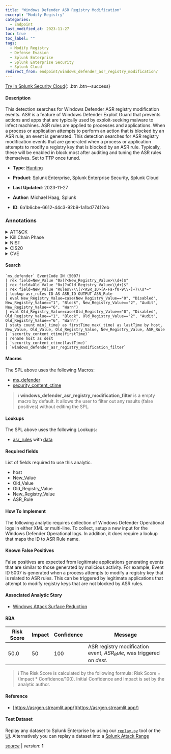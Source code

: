 ```yaml
---
title: "Windows Defender ASR Registry Modification"
excerpt: "Modify Registry"
categories:
  - Endpoint
last_modified_at: 2023-11-27
toc: true
toc_label: ""
tags:
  - Modify Registry
  - Defense Evasion
  - Splunk Enterprise
  - Splunk Enterprise Security
  - Splunk Cloud
redirect_from: endpoint/windows_defender_asr_registry_modification/
---
```




[Try in Splunk Security Cloud](https://www.splunk.com/en_us/cyber-security.html){: .btn .btn--success}

#### Description

This detection searches for Windows Defender ASR registry modification events. ASR is a feature of Windows Defender Exploit Guard that prevents actions and apps that are typically used by exploit-seeking malware to infect machines. ASR rules are applied to processes and applications. When a process or application attempts to perform an action that is blocked by an ASR rule, an event is generated. This detection searches for ASR registry modification events that are generated when a process or application attempts to modify a registry key that is blocked by an ASR rule. Typically, these will be enabled in block most after auditing and tuning the ASR rules themselves. Set to TTP once tuned.

- **Type**: [Hunting](https://github.com/splunk/security_content/wiki/Detection-Analytic-Types)
- **Product**: Splunk Enterprise, Splunk Enterprise Security, Splunk Cloud

- **Last Updated**: 2023-11-27
- **Author**: Michael Haag, Splunk
- **ID**: 6a1b6cbe-6612-44c3-92b9-1a1bd77412eb

### Annotations
<details>
  <summary>ATT&CK</summary>

<div markdown="1">

#### [ATT&CK](https://attack.mitre.org/)

| ID          | Technique   | Tactic         |
| ----------- | ----------- |--------------- |
| [T1112](https://attack.mitre.org/techniques/T1112/) | Modify Registry | Defense Evasion |

</div>
</details>


<details>
  <summary>Kill Chain Phase</summary>

<div markdown="1">

* Exploitation


</div>
</details>


<details>
  <summary>NIST</summary>

<div markdown="1">

* DE.AE



</div>
</details>

<details>
  <summary>CIS20</summary>

<div markdown="1">

* CIS 10



</div>
</details>

<details>
  <summary>CVE</summary>

<div markdown="1">


</div>
</details>


#### Search

```
`ms_defender` EventCode IN (5007) 
| rex field=New_Value "0x(?<New_Registry_Value>\\d+)$" 
| rex field=Old_Value "0x(?<Old_Registry_Value>\\d+)$" 
| rex field=New_Value "Rules\\\\(?<ASR_ID>[A-Fa-f0-9\\-]+)\\s*=" 
| lookup asr_rules ID AS ASR_ID OUTPUT ASR_Rule 
| eval New_Registry_Value=case(New_Registry_Value=="0", "Disabled", New_Registry_Value=="1", "Block", New_Registry_Value=="2", "Audit", New_Registry_Value=="6", "Warn") 
| eval Old_Registry_Value=case(Old_Registry_Value=="0", "Disabled", Old_Registry_Value=="1", "Block", Old_Registry_Value=="2", "Audit", Old_Registry_Value=="6", "Warn") 
| stats count min(_time) as firstTime max(_time) as lastTime by host, New_Value, Old_Value, Old_Registry_Value, New_Registry_Value, ASR_Rule 
| `security_content_ctime(firstTime)`
| rename host as dest 
| `security_content_ctime(lastTime)` 
| `windows_defender_asr_registry_modification_filter`
```

#### Macros
The SPL above uses the following Macros:
* [ms_defender](https://github.com/splunk/security_content/blob/develop/macros/ms_defender.yml)
* [security_content_ctime](https://github.com/splunk/security_content/blob/develop/macros/security_content_ctime.yml)

> :information_source:
> **windows_defender_asr_registry_modification_filter** is a empty macro by default. It allows the user to filter out any results (false positives) without editing the SPL.

#### Lookups
The SPL above uses the following Lookups:

* [asr_rules](https://github.com/splunk/security_content/blob/develop/lookups/asr_rules.yml) with [data](https://github.com/splunk/security_content/tree/develop/lookups/asr_rules.csv)



#### Required fields
List of fields required to use this analytic.
* host
* New_Value
* Old_Value
* Old_Registry_Value
* New_Registry_Value
* ASR_Rule



#### How To Implement
The following analytic requires collection of Windows Defender Operational logs in either XML or multi-line. To collect, setup a new input for the Windows Defender Operational logs. In addition, it does require a lookup that maps the ID to ASR Rule name.
#### Known False Positives
False positives are expected from legitimate applications generating events that are similar to those generated by malicious activity. For example, Event ID 5007 is generated when a process attempts to modify a registry key that is related to ASR rules. This can be triggered by legitimate applications that attempt to modify registry keys that are not blocked by ASR rules.

#### Associated Analytic Story
* [Windows Attack Surface Reduction](/stories/windows_attack_surface_reduction)




#### RBA

| Risk Score  | Impact      | Confidence   | Message      |
| ----------- | ----------- |--------------|--------------|
| 50.0 | 50 | 100 | ASR registry modification event, $ASR_Rule$, was triggered on $dest$. |


> :information_source:
> The Risk Score is calculated by the following formula: Risk Score = (Impact * Confidence/100). Initial Confidence and Impact is set by the analytic author.


#### Reference

* [https://asrgen.streamlit.app/](https://asrgen.streamlit.app/)



#### Test Dataset
Replay any dataset to Splunk Enterprise by using our [`replay.py`](https://github.com/splunk/attack_data#using-replaypy) tool or the [UI](https://github.com/splunk/attack_data#using-ui).
Alternatively you can replay a dataset into a [Splunk Attack Range](https://github.com/splunk/attack_range#replay-dumps-into-attack-range-splunk-server)




[*source*](https://github.com/splunk/security_content/tree/develop/detections/endpoint/windows_defender_asr_registry_modification.yml) \| *version*: **1**